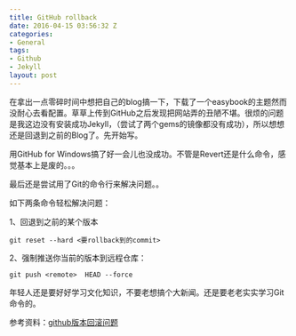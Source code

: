 ```yaml
---
title: GitHub rollback
date: 2016-04-15 03:56:32 Z
categories:
- General
tags:
- Github
- Jekyll
layout: post
---
```


在拿出一点零碎时间中想把自己的blog搞一下，下载了一个easybook的主题然而没耐心去看配置。草草上传到GitHub之后发现把网站弄的丑陋不堪。很烦的问题是我这边没有安装成功Jekyll，（尝试了两个gems的镜像都没有成功），所以想想还是回退到之前的Blog了。先开始写。

用GitHub for Windows搞了好一会儿也没成功。不管是Revert还是什么命令，感觉基本上是废的。。。

最后还是尝试用了Git的命令行来解决问题。。



如下两条命令轻松解决问题：

1、回退到之前的某个版本

`git reset --hard <要rollback到的commit>`

2、强制推送你当前的版本到远程仓库：

`git push <remote>  HEAD --force`


年轻人还是要好好学习文化知识，不要老想搞个大新闻。还是要老老实实学习Git命令的。



参考资料：[github版本回滚问题][ref-20160415-01]



[ref-20160415-01]: http://www.oschina.net/question/590228_102985
